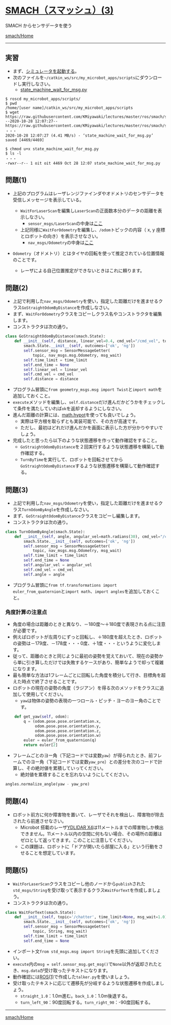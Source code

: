 # [SMACH（スマッシュ）(3)](http://wiki.ros.org/smach)

SMACH からセンサデータを使う

[smach/Home](Home.md)

---

## 実習

- まず、[シミュレータを起動する](../stage_simulator/stage_simulator_01.md)。
- 次のファイルを`~/catkin_ws/src/my_microbot_apps/scripts`にダウンロードし実行しなさい。
  - [state_machine_wait_for_msg.py](https://raw.githubusercontent.com/KMiyawaki/lectures/master/ros/smach/smach_03/state_machine_wait_for_msg.py)

```shell
$ roscd my_microbot_apps/scripts/
$ pwd
/home/[user name]/catkin_ws/src/my_microbot_apps/scripts
$ wget https://raw.githubusercontent.com/KMiyawaki/lectures/master/ros/smach/smach_03/state_machine_wait_for_msg.py
--2020-10-28 12:07:27--  https://raw.githubusercontent.com/KMiyawaki/lectures/master/ros/smach/smach_03/state_machine_wait_for_msg.py
・・・
2020-10-28 12:07:27 (4.41 MB/s) - ‘state_machine_wait_for_msg.py’ saved [4469/4469]

$ chmod u+x state_machine_wait_for_msg.py
$ ls -l
・・・
-rwxr--r-- 1 oit oit 4469 Oct 28 12:07 state_machine_wait_for_msg.py
```

## 問題(1)

- 上記のプログラムはレーザレンジファインダやオドメトリのセンサデータを受信しメッセージを表示している。

  - `WaitForLaserScan`を編集し`LaserScan`の正面数本分のデータの距離を表示しなさい。
    - `sensor_msgs/LaserScan`の中身は[ここ](http://docs.ros.org/api/sensor_msgs/html/msg/LaserScan.html)
  - 上記同様に`WaitForOdometry`を編集し、`/odom`トピックの内容（ x, y 座標とロボットの向き）を表示させなさい。
    - `nav_msgs/Odometry`の中身は[ここ](http://docs.ros.org/api/nav_msgs/html/msg/Odometry.html)

- `Odometry`（オドメトリ）とはタイヤの回転を使って推定されている位置情報のことです。
  - レーザによる自己位置推定ができないときはこれに頼ります。

## 問題(2)

- 上記で利用した`nav_msgs/Odometry`を使い，指定した距離だけを進ませるクラス`GoStraightOdomByDistance`を作成しなさい。
- まず、`WaitForOdometry`クラスをコピーしクラス名やコンストラクタを編集します。
- コンストラクタは次の通り。

```python
class GoStraightOdomByDistance(smach.State):
    def __init__(self, distance, linear_vel=0.4, cmd_vel="/cmd_vel", topic='/odom', time_limit=None, msg_wait=1.0):
        smach.State.__init__(self, outcomes=['ok', 'ng'])
        self.sensor_msg = SensorMessageGetter(
            topic, nav_msgs.msg.Odometry, msg_wait)
        self.time_limit = time_limit
        self.end_time = None
        self.linear_vel = linear_vel
        self.cmd_vel = cmd_vel
        self.distance = distance
```

- プログラム冒頭に`from geometry_msgs.msg import Twist`と`import math`を追加しておくこと。
- `execute`メソッドを編集し、`self.distance`だけ進んだかどうかをチェックして条件を満たしていれば`ok`を返却するようにしなさい。
- 進んだ距離の計算には、[math.hypot](https://docs.python.org/ja/3/library/math.html#math.hypot)を使っても良いでしょう。
  - 実際は平方根を取らずとも実装可能で、その方が高速です。
  - ただし、最初はどれだけ進んだかを画面に表示した方が分かりやすいでしょう。
- 完成したと思ったら以下のような状態遷移を作って動作確認をすること。
  - `GoStraightOdomByDistance`を２回実行するような状態遷移を構築して動作確認する。
  - `TurnByTime`を実行して、ロボットを回転させてから`GoStraightOdomByDistance`するような状態遷移を構築して動作確認する。

## 問題(3)

- 上記で利用した`nav_msgs/Odometry`を使い，指定した距離だけを進ませるクラス`TurnOdomByAngle`を作成しなさい。
- まず、`GoStraightOdomByDistance`クラスをコピーし編集します。
- コンストラクタは次の通り。

```python
class TurnOdomByAngle(smach.State):
    def __init__(self, angle, angular_vel=math.radians(30), cmd_vel="/cmd_vel", topic='/odom', time_limit=None, msg_wait=1.0):
        smach.State.__init__(self, outcomes=['ok', 'ng'])
        self.sensor_msg = SensorMessageGetter(
            topic, nav_msgs.msg.Odometry, msg_wait)
        self.time_limit = time_limit
        self.end_time = None
        self.angular_vel = angular_vel
        self.cmd_vel = cmd_vel
        self.angle = angle
```

- プログラム冒頭に`from tf.transformations import euler_from_quaternion`と`import math`、`import angles`を追加しておくこと。

### 角度計算の注意点

- 角度の場合は距離のときと異なり、－180度～＋180度で表現される点に注意が必要です。
- 例えばロボットが左周りにずっと回転し、＋180度を超えたとき、ロボットの姿勢は－179度、－178度・・・0度、＋1度・・・というように変化します。
- 従って、距離のときと同じように最初の姿勢を覚えておいて、現在の姿勢から単に引き算しただけでは失敗するケースがあり、簡単なようで却って複雑になります。
- 最も簡単な方法は1フレームごとに回転した角度を積分して行き、目標角を超えた時点で終了させることです。
- ロボットの現在の姿勢の角度（ラジアン）を得る次のメソッドをクラスに追加して使用してください。
  - `yaw`は物体の姿勢の表現の一つロール・ピッチ・ヨーのヨー角のことです。

```python
    def get_yaw(self, odom):
        q = (odom.pose.pose.orientation.x,
             odom.pose.pose.orientation.y,
             odom.pose.pose.orientation.z,
             odom.pose.pose.orientation.w)
        euler = euler_from_quaternion(q)
        return euler[2]
```

- フレームごとのヨー角（下記コードでは変数`yaw`）が得られたとき、前フレームでのヨー角（下記コードでは変数`yaw_pre`）との差分を次のコードで計算し、その絶対値を累積していってください。
  - 絶対値を累積することを忘れないようにしてください。

```python
angles.normalize_angle(yaw - yaw_pre)
```

## 問題(4)

- ロボット前方に何か障害物を置いて、レーザでそれを検出し、障害物が除去されたら前進させなさい。
  - Microbot 搭載のレーザ[YDLIDAR X4](https://www.ydlidar.com/products/view/5.html)は11メートルまでの障害物しか検出できません。11メートル以内の空間に何もない場合、その場所の距離はゼロとして返ってきます。このことに注意してください。
  - この課題は、ロボットに「ドアが開いたら部屋に入る」という行動をさせることを想定しています。

## 問題(5)

- `WaitForLaserScan`クラスをコピーし他のノードから`publish`された`std_msgs/String`を受け取って表示するクラス`WaitForText`を作成しましょう。
- コンストラクタは次の通り。

```python
class WaitForText(smach.State):
    def __init__(self, topic='/chatter', time_limit=None, msg_wait=1.0):
        smach.State.__init__(self, outcomes=['ok', 'ng'])
        self.sensor_msg = SensorMessageGetter(
            topic, String, msg_wait)
        self.time_limit = time_limit
        self.end_time = None
```

- インポート文`from std_msgs.msg import String`を先頭に追加してください。
- `execute`内の`msg = self.sensor_msg.get_msg()`で`None`以外が返却されたとき、`msg.data`が受け取ったテキストになります。
- 動作確認には[ROS(1)](../basics_01.md)で作成した`talker.py`を使いましょう。
- 受け取ったテキストに応じて遷移先が分岐するような状態遷移を作成しましょう。
  - `straight_1.0`：1.0m進む。`back_1.0`：1.0m後退する。
  - `turn_left_90`：90度回転する。`turn_right_90`：-90度回転する。

---

[smach/Home](Home.md)
